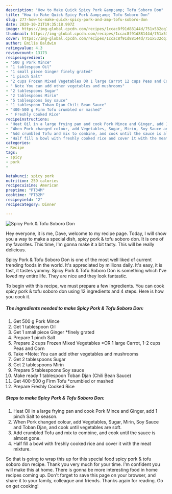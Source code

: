 ```yaml
---
description: "How to Make Quick Spicy Pork &amp;amp; Tofu Soboro Don"
title: "How to Make Quick Spicy Pork &amp;amp; Tofu Soboro Don"
slug: 277-how-to-make-quick-spicy-pork-and-amp-tofu-soboro-don
date: 2020-10-21T19:35:18.997Z
image: https://img-global.cpcdn.com/recipes/1ccac8f91d88144d/751x532cq70/spicy-pork-tofu-soboro-don-recipe-main-photo.jpg
thumbnail: https://img-global.cpcdn.com/recipes/1ccac8f91d88144d/751x532cq70/spicy-pork-tofu-soboro-don-recipe-main-photo.jpg
cover: https://img-global.cpcdn.com/recipes/1ccac8f91d88144d/751x532cq70/spicy-pork-tofu-soboro-don-recipe-main-photo.jpg
author: Emilie Baldwin
ratingvalue: 4.3
reviewcount: 13173
recipeingredient:
- "500 g Pork Mince"
- "1 tablespoon Oil"
- "1 small piece Ginger finely grated"
- "1 pinch Salt"
- "2 cups Frozen Mixed Vegetables OR 1 large Carrot 12 cups Peas and Corn"
- " Note You can add other vegetables and mushrooms"
- "2 tablespoons Sugar"
- "2 tablespoons Mirin"
- "5 tablespoons Soy sauce"
- "1 tablespoon Toban Djan Chili Bean Sauce"
- "400-500 g Firm Tofu crumbled or mashed"
- " Freshly Cooked Rice"
recipeinstructions:
- "Heat Oil in a large frying pan and cook Pork Mince and Ginger, add 1 pinch Salt to season."
- "When Pork changed colour, add Vegetables, Sugar, Mirin, Soy Sauce and Toban Djan, and cook until vegetables are soft."
- "Add crumbled Tofu and mix to combine, and cook until the sauce is almost gone."
- "Half fill a bowl with freshly cooked rice and cover it with the meat mixture."
categories:
- Recipe
tags:
- spicy
- pork
- 

katakunci: spicy pork  
nutrition: 259 calories
recipecuisine: American
preptime: "PT34M"
cooktime: "PT32M"
recipeyield: "2"
recipecategory: Dinner

---
```



![Spicy Pork &amp; Tofu Soboro Don](https://img-global.cpcdn.com/recipes/1ccac8f91d88144d/751x532cq70/spicy-pork-tofu-soboro-don-recipe-main-photo.jpg)

Hey everyone, it is me, Dave, welcome to my recipe page. Today, I will show you a way to make a special dish, spicy pork &amp; tofu soboro don. It is one of my favorites. This time, I'm gonna make it a bit tasty. This will be really delicious.



Spicy Pork &amp; Tofu Soboro Don is one of the most well liked of current trending foods in the world. It's appreciated by millions daily. It's easy, it is fast, it tastes yummy. Spicy Pork &amp; Tofu Soboro Don is something which I've loved my entire life. They are nice and they look fantastic.


To begin with this recipe, we must prepare a few ingredients. You can cook spicy pork &amp; tofu soboro don using 12 ingredients and 4 steps. Here is how you cook it.

<!--inarticleads1-->

##### The ingredients needed to make Spicy Pork &amp; Tofu Soboro Don:

1. Get 500 g Pork Mince
1. Get 1 tablespoon Oil
1. Get 1 small piece Ginger *finely grated
1. Prepare 1 pinch Salt
1. Prepare 2 cups Frozen Mixed Vegetables *OR 1 large Carrot, 1-2 cups Peas and Corn
1. Take  *Note: You can add other vegetables and mushrooms
1. Get 2 tablespoons Sugar
1. Get 2 tablespoons Mirin
1. Prepare 5 tablespoons Soy sauce
1. Make ready 1 tablespoon Toban Djan (Chili Bean Sauce)
1. Get 400-500 g Firm Tofu *crumbled or mashed
1. Prepare  Freshly Cooked Rice




<!--inarticleads2-->

##### Steps to make Spicy Pork &amp; Tofu Soboro Don:

1. Heat Oil in a large frying pan and cook Pork Mince and Ginger, add 1 pinch Salt to season.
1. When Pork changed colour, add Vegetables, Sugar, Mirin, Soy Sauce and Toban Djan, and cook until vegetables are soft.
1. Add crumbled Tofu and mix to combine, and cook until the sauce is almost gone.
1. Half fill a bowl with freshly cooked rice and cover it with the meat mixture.




So that is going to wrap this up for this special food spicy pork &amp; tofu soboro don recipe. Thank you very much for your time. I'm confident you will make this at home. There is gonna be more interesting food in home recipes coming up. Don't forget to save this page on your browser, and share it to your family, colleague and friends. Thanks again for reading. Go on get cooking!
